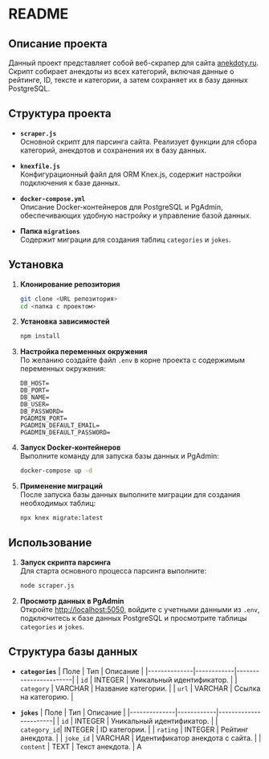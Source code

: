 # README

## Описание проекта

Данный проект представляет собой веб-скрапер для сайта [anekdoty.ru](https://anekdoty.ru). Скрипт собирает анекдоты из всех категорий, включая данные о рейтинге, ID, тексте и категории, а затем сохраняет их в базу данных PostgreSQL.

## Структура проекта

- **`scraper.js`**  
  Основной скрипт для парсинга сайта. Реализует функции для сбора категорий, анекдотов и сохранения их в базу данных.

- **`knexfile.js`**  
  Конфигурационный файл для ORM Knex.js, содержит настройки подключения к базе данных.

- **`docker-compose.yml`**  
  Описание Docker-контейнеров для PostgreSQL и PgAdmin, обеспечивающих удобную настройку и управление базой данных.

- **Папка `migrations`**  
  Содержит миграции для создания таблиц `categories` и `jokes`.

## Установка

1. **Клонирование репозитория**

   ```bash
   git clone <URL репозитория>
   cd <папка с проектом>
   ```

2. **Установка зависимостей**

   ```bash
   npm install
   ```

3. **Настройка переменных окружения**  
   По желанию создайте файл `.env` в корне проекта с содержимым переменных окружения:

   ```plaintext
   DB_HOST=
   DB_PORT=
   DB_NAME=
   DB_USER=
   DB_PASSWORD=
   PGADMIN_PORT=
   PGADMIN_DEFAULT_EMAIL=
   PGADMIN_DEFAULT_PASSWORD=
   ```

4. **Запуск Docker-контейнеров**  
   Выполните команду для запуска базы данных и PgAdmin:

   ```bash
   docker-compose up -d
   ```

5. **Применение миграций**  
   После запуска базы данных выполните миграции для создания необходимых таблиц:
   ```bash
   npx knex migrate:latest
   ```

## Использование

1. **Запуск скрипта парсинга**  
   Для старта основного процесса парсинга выполните:

   ```bash
   node scraper.js
   ```

2. **Просмотр данных в PgAdmin**  
   Откройте [http://localhost:5050](http://localhost:5050), войдите с учетными данными из `.env`, подключитесь к базе данных PostgreSQL и просмотрите таблицы `categories` и `jokes`.

## Структура базы данных

- **`categories`**
  | Поле | Тип | Описание |
  |--------------|------------|-----------------------|
  | `id` | INTEGER | Уникальный идентификатор. |
  | `category` | VARCHAR | Название категории. |
  | `url` | VARCHAR | Ссылка на категорию. |

- **`jokes`**
  | Поле | Тип | Описание |
  |--------------|------------|-----------------------|
  | `id` | INTEGER | Уникальный идентификатор. |
  | `category_id`| INTEGER | ID категории. |
  | `rating` | INTEGER | Рейтинг анекдота. |
  | `joke_id` | VARCHAR | Идентификатор анекдота с сайта. |
  | `content` | TEXT | Текст анекдота. |
  А
